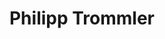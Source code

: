 ---
title: Philipp Trommler
position: CEO
company: Inns and More
quote: >-
    Suspendisse ultrices dolor maximus, vehicula erat id, fringilla neque. Etiam mattis volutpat fringilla. Mauris ullamcorper id turpis et vestibulum.
phone: "(555) 555-5555"
email: "example@example.com"
---